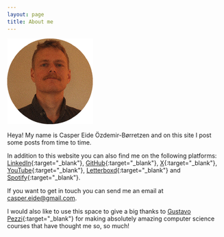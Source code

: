 ```yaml
---
layout: page
title: About me
---
```


![portrait](portrait_round_x200.png)

Heya! My name is Casper Eide Özdemir-Børretzen and on this site I post some posts from time to time.

In addition to this website you can also find me on the following platforms:
[LinkedIn](https://linkedin.com/in/casperborretzen){:target="_blank"}, [GitHub](https://github.com/casper-borretzen){:target="_blank"}, [X](https://x.com/CasperBorretzen){:target="_blank"}, [YouTube](https://youtube.com/@CasperBorretzen){:target="_blank"}, [Letterboxd](https://letterboxd.com/CasperBorretzen){:target="_blank"} and [Spotify](https://open.spotify.com/user/conditionkill){:target="_blank"}.

If you want to get in touch you can send me an email at [casper.eide@gmail.com](mailto:casper.eide@gmail.com).

I would also like to use this space to give a big thanks to [Gustavo Pezzi](https://pikuma.com/){:target="_blank"} for making absolutely amazing computer science courses that have thought me so, so much!